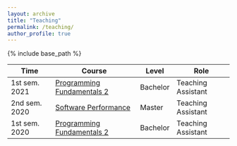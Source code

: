 ```yaml
---
layout: archive
title: "Teaching"
permalink: /teaching/
author_profile: true
---
```


{% include base_path %} 

| Time | Course | Level | Role |
| ---- | ------ | ----- | ---- |
| 1st sem. 2021 | [Programming Fundamentals 2](https://search.usi.ch/en/courses/35262260/programming-fundamentals-2) | Bachelor | Teaching Assistant |
| 2nd sem. 2020 | [Software Performance](https://search.usi.ch/en/courses/35262201/software-performance) | Master | Teaching Assistant |
| 1st sem. 2020 | [Programming Fundamentals 2](https://search.usi.ch/en/courses/35260907/programming-fundamentals-2) | Bachelor | Teaching Assistant |
